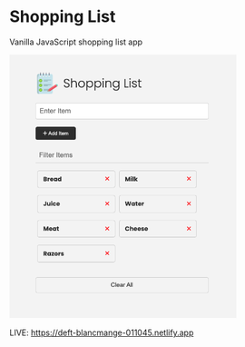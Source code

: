 # Shopping List

Vanilla JavaScript shopping list app

<img src="images/screen.png" width="400">

LIVE: https://deft-blancmange-011045.netlify.app
